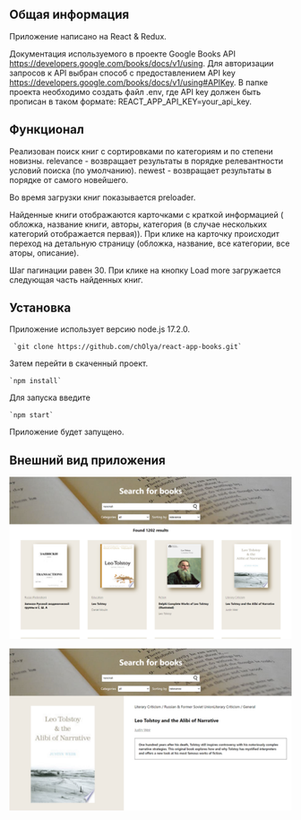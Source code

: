 ## Общая информация 

Приложение написано на React & Redux.

Документация используемого в проекте Google Books API https://developers.google.com/books/docs/v1/using.
Для авторизации запросов к API выбран способ с предоставлением API key https://developers.google.com/books/docs/v1/using#APIKey. В папке проекта необходимо создать файл .env, где API key должен быть прописан в таком формате: REACT_APP_API_KEY=your_api_key.

##  Функционал

Реализован поиск книг с сортировками по категориям и по степени новизны.
relevance - возвращает результаты в порядке релевантности условий поиска (по умолчанию).
newest - возвращает результаты в порядке от самого новейшего.

Во время загрузки книг показывается preloader.

Найденные книги отображаются карточками с краткой информацией ( обложка, название книги, авторы, категория (в случае нескольких категорий отображается первая)). При клике на карточку происходит переход на детальную страницу (обложка, название, все категории, все аторы, описание).

Шаг пагинации равен 30. При клике на кнопку Load more загружается следующая часть найденных книг.

## Установка

Приложение использует версию node.js 17.2.0.
```
 `git clone https://github.com/chOlya/react-app-books.git`
```
Затем перейти в скаченный проект.
```
`npm install`
```
Для запуска введите 
```
`npm start`
```
Приложение будет запущено.

## Внешний вид приложения 

![Скриншот](https://github.com/chOlya/react-app-books/blob/master/screenshots/screen1.png)


![Скриншот](https://github.com/chOlya/react-app-books/blob/master/screenshots/screen2.png)
